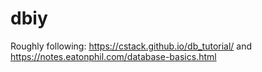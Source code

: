 # dbiy

Roughly following: https://cstack.github.io/db_tutorial/ and https://notes.eatonphil.com/database-basics.html
